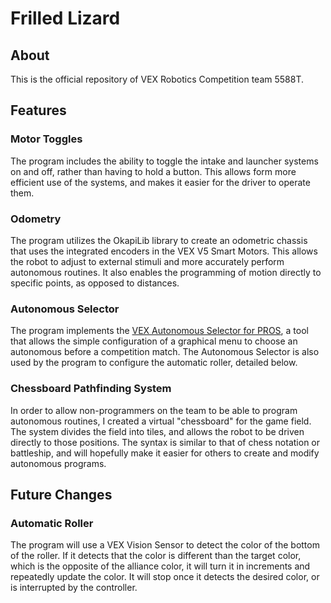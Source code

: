 # Frilled Lizard

## About

This is the official repository of VEX Robotics Competition team 5588T. 

## Features

### Motor Toggles

The program includes the ability to toggle the intake and launcher systems on and off, rather than having to hold a button. This allows form more efficient use of the systems, and makes it easier for the driver to operate them.

### Odometry

The program utilizes the OkapiLib library to create an odometric chassis that uses the integrated encoders in the VEX V5 Smart Motors. This allows the robot to adjust to external stimuli and more accurately perform autonomous routines. It also enables the programming of motion directly to specific points, as opposed to distances.

### Autonomous Selector

The program implements the [VEX Autonomous Selector for PROS](https://github.com/kunwarsahni01/Vex-Autonomous-Selector), a tool that allows the simple configuration of a graphical menu to choose an autonomous before a competition match. The Autonomous Selector is also used by the program to configure the automatic roller, detailed below.

### Chessboard Pathfinding System

In order to allow non-programmers on the team to be able to program autonomous routines, I created a virtual "chessboard" for the game field. The system divides the field into tiles, and allows the robot to be driven directly to those positions. The syntax is similar to that of chess notation or battleship, and will hopefully make it easier for others to create and modify autonomous programs.

## Future Changes

### Automatic Roller

The program will use a VEX Vision Sensor to detect the color of the bottom of the roller. If it detects that the color is different than the target color, which is the opposite of the alliance color, it will turn it in increments and repeatedly update the color. It will stop once it detects the desired color, or is interrupted by the controller.
